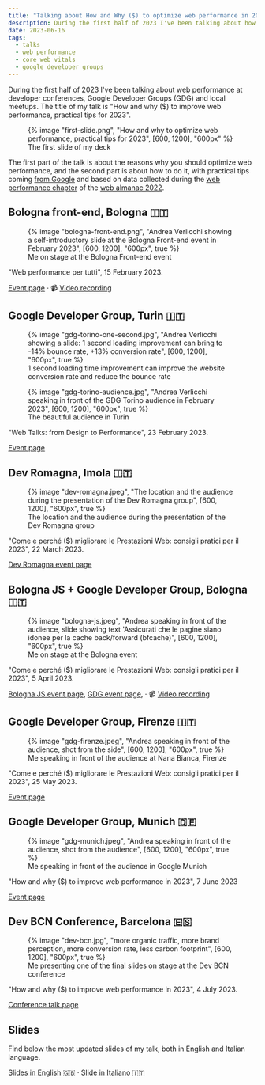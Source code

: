 ```yaml
---
title: "Talking about How and Why ($) to optimize web performance in 2023"
description: During the first half of 2023 I've been talking about how and why to optimise web performance at developer conferences, Google Developer Groups (GDG) and local meetups.
date: 2023-06-16
tags:
  - talks
  - web performance
  - core web vitals
  - google developer groups
---
```


During the first half of 2023 I've been talking about web performance at developer conferences, Google Developer Groups (GDG) and local meetups. The title of my talk is "How and why ($) to improve web performance, practical tips for 2023".

<figure>
{% image "first-slide.png", "How and why to optimize web performance, practical tips for 2023", [600, 1200], "600px" %}
  <figcaption>The first slide of my deck</figcaption>
</figure>

The first part of the talk is about the reasons why you should optimize web performance, and the second part is about how to do it, with practical tips coming [from Google](https://web.dev/top-cwv-2023/) and based on data collected during the [web performance chapter](https://almanac.httparchive.org/en/2022/performance) of the [web almanac 2022](https://almanac.httparchive.org/en/2022/).

## Bologna front-end, Bologna 🇮🇹

<figure>
	{% image "bologna-front-end.png", "Andrea Verlicchi showing a self-introductory slide at the Bologna Front-end event in February 2023", [600, 1200], "600px", true %}
	<figcaption>Me on stage at the Bologna Front-end event</figcaption>
</figure>

"Web performance per tutti", <time datetime="2023-02-15">15 February 2023</time>.

[Event page](https://www.meetup.com/it-IT/bologna-front-end/events/291336433/) &middot; 📹 [Video recording](https://www.youtube.com/watch?v=eBBGYyKd7lg)

## Google Developer Group, Turin 🇮🇹

<figure>
	{% image "gdg-torino-one-second.jpg", "Andrea Verlicchi showing a slide: 1 second loading improvement can bring to -14% bounce rate, +13% conversion rate", [600, 1200], "600px", true %}
	<figcaption>1 second loading time improvement can improve the website conversion rate and reduce the bounce rate</figcaption>
</figure>

<figure>
	{% image "gdg-torino-audience.jpg", "Andrea Verlicchi speaking in front of the GDG Torino audience in February 2023", [600, 1200], "600px", true %}
	<figcaption>The beautiful audience in Turin</figcaption>
</figure>

"Web Talks: from Design to Performance", <time datetime="2023-02-23">23 February 2023</time>.

[Event page](https://gdg.community.dev/events/details/google-gdg-torino-presents-web-talks-from-design-to-performance/)

## Dev Romagna, Imola 🇮🇹

<figure>
	{% image "dev-romagna.jpeg", "The location and the audience during the presentation of the Dev Romagna group", [600, 1200], "600px", true %}
	<figcaption>The location and the audience during the presentation of the Dev Romagna group</figcaption>
</figure>

"Come e perché ($) migliorare le Prestazioni Web: consigli pratici per il 2023", <time datetime="2023-03-22">22 March 2023</time>.

[Dev Romagna event page](https://www.meetup.com/it-IT/devromagna/events/291862771)

## Bologna JS + Google Developer Group, Bologna 🇮🇹

<figure>
	{% image "bologna-js.jpeg", "Andrea speaking in front of the audience, slide showing text 'Assicurati che le pagine siano idonee per la cache back/forward (bfcache)", [600, 1200], "600px", true %}
	<figcaption>Me on stage at the Bologna event</figcaption>
</figure>

"Come e perché ($) migliorare le Prestazioni Web: consigli pratici per il 2023", <time datetime="2023-04-05">5 April 2023</time>.

[Bologna JS event page](https://www.meetup.com/it-IT/bologna-js-meetup/events/292424299/), [GDG event page](https://gdg.community.dev/events/details/google-gdg-bologna-presents-come-e-perche-migliorare-le-prestazioni-web-consigli-pratici-per-il-2023/), &middot; 📹 [Video recording](https://www.youtube.com/watch?v=_UuExM3NhaA)

## Google Developer Group, Firenze 🇮🇹

<figure>
	{% image "gdg-firenze.jpeg", "Andrea speaking in front of the audience, shot from the side", [600, 1200], "600px", true %}
	<figcaption>Me speaking in front of the audience at Nana Bianca, Firenze</figcaption>
</figure>

"Come e perché ($) migliorare le Prestazioni Web: consigli pratici per il 2023", <time datetime="2023-05-25">25 May 2023</time>.

[Event page](https://gdg.community.dev/events/details/google-gdg-firenze-presents-come-e-perche-migliorare-le-prestazioni-web/)

## Google Developer Group, Munich 🇩🇪

<figure>
	{% image "gdg-munich.jpeg", "Andrea speaking in front of the audience, shot from the audience", [600, 1200], "600px", true %}
	<figcaption>Me speaking in front of the audience in Google Munich</figcaption>
</figure>

"How and why ($) to improve web performance in 2023", <time datetime="2023-06-07">7 June 2023</time>

[Event page](https://gdg.community.dev/events/details/google-gdg-munich-presents-web-performance-meetup/)

## Dev BCN Conference, Barcelona 🇪🇸

<figure>
	{% image "dev-bcn.jpg", "more organic traffic, more brand perception, more conversion rate, less carbon footprint", [600, 1200], "600px", true %}
	<figcaption>Me presenting one of the final slides on stage at the Dev BCN conference</figcaption>
</figure>

"How and why ($) to improve web performance in 2023", <time datetime="2023-07-04">4 July 2023</time>.

[Conference talk page](https://www.devbcn.com/talk/457013)

## Slides

Find below the most updated slides of my talk, both in English and Italian language.

[Slides in English](/pdf/how-why-improve-web-performance-practical-tips-2023.pdf) 🇬🇧 &middot; [Slide in Italiano](/pdf/come-perche-migliorare-prestazioni-web-consigli-pratici-2023.pdf) 🇮🇹
